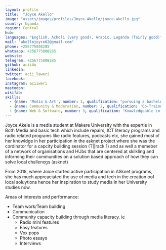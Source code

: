 ```yaml
---
layout: profile
title:  "Joyce Akello"
image: "assets/images/profiles/Joyce-Akello/joyce-akello.jpg"
country: Uganda
region: Central
hub: 
languages: "English, Acholi (very good), Arabic, Luganda (fairly good)"
mail: "akellojoyce62@gmail.com"
phone: +256775808285
whatsapp: +256775808285
website: 
telegram: +256775808285
github: acii4u
linkedin: 
twitter: acii_laweri
facebook: 
instagram: aciiweri
mastodon: 
wikifab:
skills:
  - {name: 'Media & Art', number: 1, qualification: "pursuing a bachelor's degree in journalism and Communication. Actively participated in #ASKnet media literacy trainings"}
  - {name: Community & Moderation, number: 2, qualification: 'Co-Trainer in capacity building, #ASKnet'}
  - {name: Web & Software, number: 3, qualification: 'Knowledgeable in the use of platforms like github, wikifab for online team work and co-creation'}
---
```

Joyce Akele is a media student at Makere University with the expertie in Both Media and basic tech which include repairs, ICT literacy programs and radio related programs like radio features, podcasts etc, she gained most of her knowldge in her participation in the asknet project where she was the cordinator for a capcity building session (T||rack 1) and as well a memeber of a network of organisations and HUbs that are centered at skilkling and informing their communities on a solution based approach of how they can solve local challenegs (asknet)

 From 2018, where Joice started active participation in ASknet programs, she has much appreaciated the use of media and tech in the creation oof local soluytions hence her inspiration to study media in her University studies now.

Areas of interests and performance:
- Team work/Team building
- Communication
- Community capacity building through media literacy. ie
  - Radio mini features
  - Easy features
  - Vox pops
  - Photo essays
  - Interviews
